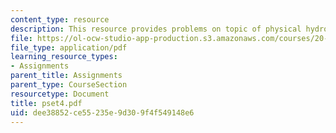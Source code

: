```yaml
---
content_type: resource
description: This resource provides problems on topic of physical hydrogels.
file: https://ol-ocw-studio-app-production.s3.amazonaws.com/courses/20-462j-molecular-principles-of-biomaterials-spring-2006/dee38852ce55235e9d309f4f549148e6_pset4.pdf
file_type: application/pdf
learning_resource_types:
- Assignments
parent_title: Assignments
parent_type: CourseSection
resourcetype: Document
title: pset4.pdf
uid: dee38852-ce55-235e-9d30-9f4f549148e6
---
```

